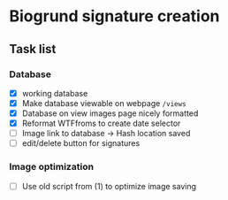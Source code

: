 # Biogrund signature creation

## Task list
### Database
- [x] working database
- [x] Make database viewable on webpage ```/views```
- [x] Database on view images page nicely formatted
- [x] Reformat WTFfroms to create date selector
- [ ] Image link to database -> Hash location saved
- [ ] edit/delete button for signatures 

### Image optimization
- [ ] Use old script from (1) to optimize image saving
